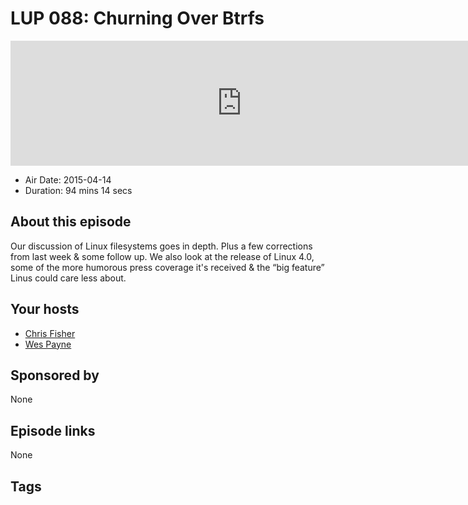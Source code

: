 # LUP 088: Churning Over Btrfs

<iframe src="https://player.fireside.fm/v2/RUkczH-V+8MQUhZ_2?theme=dark" width="740" height="200" frameborder="0" scrolling="no"></iframe>

* Air Date: 2015-04-14
* Duration: 94 mins 14 secs

## About this episode

Our discussion of Linux filesystems goes in depth. Plus a few corrections from last week & some follow up. We also look at the release of Linux 4.0, some of the more humorous press coverage it's received & the “big feature” Linus could care less about.

## Your hosts
* [Chris Fisher](https://linuxunplugged.com/hosts/chrislas)
* [Wes Payne](https://linuxunplugged.com/hosts/wes)

## Sponsored by

None



## Episode links

None



## Tags

